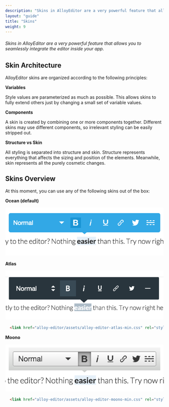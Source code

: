 ```yaml
---
description: "Skins in AlloyEditor are a very powerful feature that allows you to seamlessly integrate the editor inside your app."
layout: "guide"
title: "Skins"
weight: 9
---
```


###### Skins in AlloyEditor are a very powerful feature that allows you to seamlessly integrate the editor inside your app.

<article id="article1">

## Skin Architecture

<p>
	AlloyEditor skins are organized according to the following principles:
</p>


<p>
	<strong>Variables</strong>
</p>

<p>
	Style values are parameterized as much as possible. This allows skins to fully extend others just by changing a small set of variable values.
</p>

<p>
	<strong>Components</strong>
</p>

<p>
	A skin is created by combining one or more components together. Different skins may use different components, so irrelevant styling can be easily stripped out.
</p>

<p>
	<strong>Structure vs Skin</strong>
</p>

<p>
	All styling is separated into structure and skin. Structure represents everything that affects the sizing and position of the elements. Meanwhile, skin represents all the purely cosmetic changes.
</p>

</article>

<article id="article2">

## Skins Overview

<p>
	At this moment, you can use any of the following skins out of the box:
</p>

<p>
	<strong>Ocean (default)</strong>
</p>

<div class="thumbnail">
  <img class="img img-polaroid" src="/images/guides/skin_ocean.png"/>
</div>

<p>
	<strong>Atlas</strong>
</p>

<div class="thumbnail">
  <img class="img img-polaroid" src="/images/guides/skin_atlas.png"/>
</div>

```html
  <link href="alloy-editor/assets/alloy-editor-atlas-min.css" rel="stylesheet">
```

<p>
	<strong>Moono</strong>
</p>

<div class="thumbnail">
  <img class="img img-polaroid" src="/images/guides/skin_moono.png"/>
</div>

```html
  <link href="alloy-editor/assets/alloy-editor-moono-min.css" rel="stylesheet">
```


</article>
